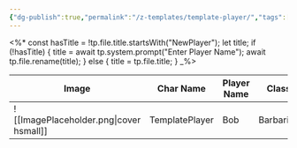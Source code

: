 ```yaml
---
{"dg-publish":true,"permalink":"/z-templates/template-player/","tags":["player"],"created":"2025-02-19T20:56:05.000-05:00","updated":"2025-03-31T21:32:28.468-04:00"}
---
```



<%*
const hasTitle = !tp.file.title.startsWith("NewPlayer");
let title;
if (!hasTitle) {
    title = await tp.system.prompt("Enter Player Name");
    await tp.file.rename(title);
} else {
    title = tp.file.title;
}
_%>

| Image                                   | Char Name         | Player Name    | Class         | Race         | Level         |
| --------------------------------------- | ----------------- | -------------- | ------------- | ------------ | ------------- |
| ![[ImagePlaceholder.png\|cover hsmall]] | TemplatePlayer | Bob | Barbarian | Human | 8 |
